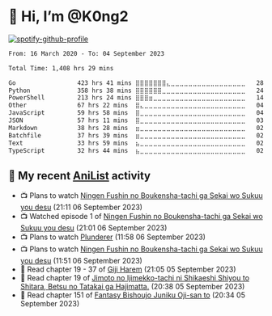 # 👋 Hi, I’m @K0ng2

[![spotify-github-profile](https://spotify-github-profile.vercel.app/api/view?uid=kongpop&cover_image=true&theme=default&show_offline=false&background_color=121212&interchange=false&bar_color=53b14f&bar_color_cover=true)](https://open.spotify.com/user/kongpop)

<!--START_SECTION:waka-->

```txt
From: 16 March 2020 - To: 04 September 2023

Total Time: 1,408 hrs 29 mins

Go                 423 hrs 41 mins ⣿⣿⣿⣿⣿⣿⣿⣄⣀⣀⣀⣀⣀⣀⣀⣀⣀⣀⣀⣀⣀⣀⣀⣀⣀   28.71 %
Python             358 hrs 38 mins ⣿⣿⣿⣿⣿⣿⣀⣀⣀⣀⣀⣀⣀⣀⣀⣀⣀⣀⣀⣀⣀⣀⣀⣀⣀   24.30 %
PowerShell         213 hrs 24 mins ⣿⣿⣿⣶⣀⣀⣀⣀⣀⣀⣀⣀⣀⣀⣀⣀⣀⣀⣀⣀⣀⣀⣀⣀⣀   14.46 %
Other              67 hrs 22 mins  ⣿⣄⣀⣀⣀⣀⣀⣀⣀⣀⣀⣀⣀⣀⣀⣀⣀⣀⣀⣀⣀⣀⣀⣀⣀   04.57 %
JavaScript         59 hrs 58 mins  ⣿⣀⣀⣀⣀⣀⣀⣀⣀⣀⣀⣀⣀⣀⣀⣀⣀⣀⣀⣀⣀⣀⣀⣀⣀   04.06 %
JSON               57 hrs 11 mins  ⣿⣀⣀⣀⣀⣀⣀⣀⣀⣀⣀⣀⣀⣀⣀⣀⣀⣀⣀⣀⣀⣀⣀⣀⣀   03.88 %
Markdown           38 hrs 28 mins  ⣶⣀⣀⣀⣀⣀⣀⣀⣀⣀⣀⣀⣀⣀⣀⣀⣀⣀⣀⣀⣀⣀⣀⣀⣀   02.61 %
Batchfile          37 hrs 39 mins  ⣶⣀⣀⣀⣀⣀⣀⣀⣀⣀⣀⣀⣀⣀⣀⣀⣀⣀⣀⣀⣀⣀⣀⣀⣀   02.55 %
Text               33 hrs 59 mins  ⣦⣀⣀⣀⣀⣀⣀⣀⣀⣀⣀⣀⣀⣀⣀⣀⣀⣀⣀⣀⣀⣀⣀⣀⣀   02.30 %
TypeScript         32 hrs 44 mins  ⣦⣀⣀⣀⣀⣀⣀⣀⣀⣀⣀⣀⣀⣀⣀⣀⣀⣀⣀⣀⣀⣀⣀⣀⣀   02.22 %
```

<!--END_SECTION:waka-->

## 🌸 My recent [AniList](https://anilist.co/user/KONG/) activity

<!-- ANILIST_ACTIVITY:start -->

-   📺 Plans to watch [Ningen Fushin no Boukensha-tachi ga Sekai wo Sukuu you desu](https://anilist.co/anime/137909) (21:11 06 September 2023)
-   📺 Watched episode 1 of [Ningen Fushin no Boukensha-tachi ga Sekai wo Sukuu you desu](https://anilist.co/anime/137909) (21:01 06 September 2023)
-   📺 Plans to watch [Plunderer](https://anilist.co/anime/101168) (11:58 06 September 2023)
-   📺 Plans to watch [Ningen Fushin no Boukensha-tachi ga Sekai wo Sukuu you desu](https://anilist.co/anime/137909) (11:51 06 September 2023)
-   📖 Read chapter 19 - 37 of [Giji Harem](https://anilist.co/manga/105577) (21:05 05 September 2023)
-   📖 Read chapter 19 of [Jimoto no Ijimekko-tachi ni Shikaeshi Shiyou to Shitara, Betsu no Tatakai ga Hajimatta.](https://anilist.co/manga/162509) (20:38 05 September 2023)
-   📖 Read chapter 151 of [Fantasy Bishoujo Juniku Oji-san to](https://anilist.co/manga/113802) (20:34 05 September 2023)

<!-- ANILIST_ACTIVITY:end -->
